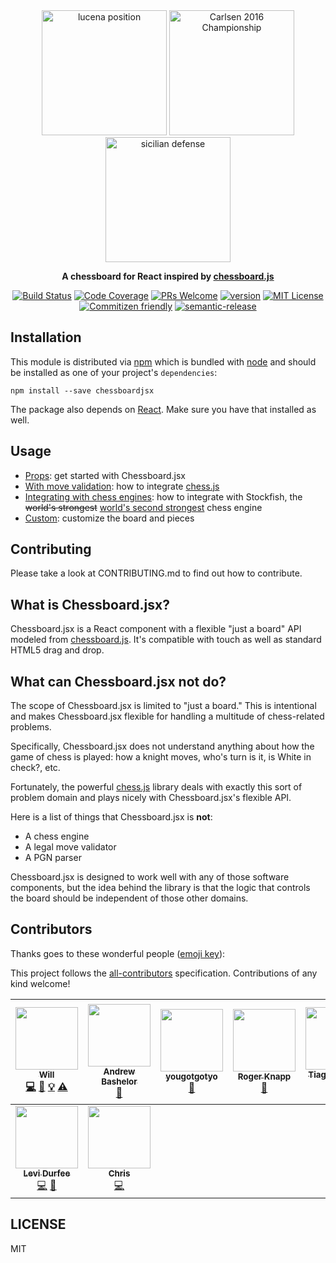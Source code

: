 <div align="center" markdown="1">

<img src="./src/img/lucena.png" alt="lucena position" width="200">
<img src="./src/img/carlsenWorldChampionship2016.png" alt="Carlsen 2016 Championship" width="200">
<img src="./src/img/sicilian.png" alt="sicilian defense" width="200">

**A chessboard for React inspired by [chessboard.js](https://github.com/oakmac/chessboardjs)**

[![Build Status][build-badge]][build]
[![Code Coverage][coverage-badge]][coverage]
[![PRs Welcome][prs-badge]][prs]
[![version][version-badge]][package]
[![MIT License][license-badge]][license]
[![Commitizen friendly][commitzen-badge]][commitzen]
[![semantic-release][semantic-release-badge]][semantic-release]

</div>

## Installation

This module is distributed via [npm][npm] which is bundled with [node][node] and
should be installed as one of your project's `dependencies`:

```
npm install --save chessboardjsx
```

The package also depends on [React](https://reactjs.org/). Make sure you have that installed as well.

## Usage

* [Props](https://www.chessboardjsx.com/props): get started with Chessboard.jsx
* [With move validation](https://www.chessboardjsx.com/integrations/move-validation): how to integrate [chess.js](https://github.com/jhlywa/chess.js)
* [Integrating with chess engines](https://www.chessboardjsx.com/integrations/stockfish): how to integrate with Stockfish, the ~~world's strongest~~ [world's second strongest](https://www.chess.com/news/view/google-s-alphazero-destroys-stockfish-in-100-game-match) chess engine
* [Custom](https://www.chessboardjsx.com/custom): customize the board and pieces

## Contributing

Please take a look at CONTRIBUTING.md to find out how to contribute.

## What is Chessboard.jsx?

Chessboard.jsx is a React component with a flexible "just a board" API modeled from [chessboard.js](https://github.com/oakmac/chessboardjs). It's compatible with touch as well as standard HTML5 drag and drop.

## What can Chessboard.jsx **not** do?

The scope of Chessboard.jsx is limited to "just a board." This is intentional and
makes Chessboard.jsx flexible for handling a multitude of chess-related problems.

Specifically, Chessboard.jsx does not understand anything about how the game of
chess is played: how a knight moves, who's turn is it, is White in check?, etc.

Fortunately, the powerful [chess.js](https://github.com/jhlywa/chess.js) library deals with exactly this sort of
problem domain and plays nicely with Chessboard.jsx's flexible API.

Here is a list of things that Chessboard.jsx is **not**:

* A chess engine
* A legal move validator
* A PGN parser

Chessboard.jsx is designed to work well with any of those software components, but the idea
behind the library is that the logic that controls the board should be
independent of those other domains.

## Contributors

Thanks goes to these wonderful people ([emoji key](https://github.com/kentcdodds/all-contributors#emoji-key)):

This project follows the [all-contributors](https://github.com/kentcdodds/all-contributors) specification. Contributions of any kind welcome!

<!-- ALL-CONTRIBUTORS-LIST:START - Do not remove or modify this section -->
<!-- prettier-ignore -->
| [<img src="https://avatars2.githubusercontent.com/u/10157307?v=4" width="100px;"/><br /><sub><b>Will</b></sub>](https://github.com/willb335)<br />[💻](https://github.com/willb335/chessboardjsx/commits?author=willb335 "Code") [📖](https://github.com/willb335/chessboardjsx/commits?author=willb335 "Documentation") [💡](#example-willb335 "Examples") [⚠️](https://github.com/willb335/chessboardjsx/commits?author=willb335 "Tests") | [<img src="https://avatars3.githubusercontent.com/u/146082?v=4" width="100px;"/><br /><sub><b>Andrew Bashelor</b></sub>](https://github.com/a-bash)<br />[📖](https://github.com/willb335/chessboardjsx/commits?author=a-bash "Documentation") | [<img src="https://avatars3.githubusercontent.com/u/25490975?v=4" width="100px;"/><br /><sub><b>yougotgotyo</b></sub>](https://chadburg.com/)<br />[🤔](#ideas-yougotgotyo "Ideas, Planning, & Feedback") | [<img src="https://avatars0.githubusercontent.com/u/385366?v=4" width="100px;"/><br /><sub><b>Roger Knapp</b></sub>](http://csharptest.net)<br />[🤔](#ideas-csharptest "Ideas, Planning, & Feedback") | [<img src="https://avatars1.githubusercontent.com/u/37779?v=4" width="100px;"/><br /><sub><b>Tiago Serafim</b></sub>](https://github.com/slig)<br />[💻](https://github.com/willb335/chessboardjsx/commits?author=slig "Code") [📖](https://github.com/willb335/chessboardjsx/commits?author=slig "Documentation") | [<img src="https://avatars1.githubusercontent.com/u/536006?v=4" width="100px;"/><br /><sub><b>Kef Schecter</b></sub>](http://www.furrykef.com/)<br />[🐛](https://github.com/willb335/chessboardjsx/issues?q=author%3Afurrykef "Bug reports") | [<img src="https://avatars0.githubusercontent.com/u/42919?v=4" width="100px;"/><br /><sub><b>Nils-Helge Garli Hegvik</b></sub>](http://www.lånekalkulatoren.no)<br />[💻](https://github.com/willb335/chessboardjsx/commits?author=nilsga "Code") |
| :---: | :---: | :---: | :---: | :---: | :---: | :---: |
| [<img src="https://avatars1.githubusercontent.com/u/10798199?v=4" width="100px;"/><br /><sub><b>Levi Durfee</b></sub>](https://levi.lol/)<br />[💻](https://github.com/willb335/chessboardjsx/commits?author=levidurfee "Code") [📖](https://github.com/willb335/chessboardjsx/commits?author=levidurfee "Documentation") | [<img src="https://avatars3.githubusercontent.com/u/12105346?v=4" width="100px;"/><br /><sub><b>Chris</b></sub>](https://github.com/altruisticsoftware)<br />[💻](https://github.com/willb335/chessboardjsx/commits?author=altruisticsoftware "Code") |
<!-- ALL-CONTRIBUTORS-LIST:END -->

## LICENSE

MIT

[npm]: https://www.npmjs.com/
[node]: https://nodejs.org
[build-badge]: https://img.shields.io/travis/willb335/chessboardjsx.svg?style=flat-square
[build]: https://travis-ci.org/willb335/chessboardjsx
[coverage-badge]: https://img.shields.io/codecov/c/github/willb335/chessboardjsx.svg?style=flat-square
[coverage]: https://codecov.io/github/willb335/chessboardjsx
[prs-badge]: https://img.shields.io/badge/PRs-welcome-brightgreen.svg?style=flat-square
[prs]: http://makeapullrequest.com
[version-badge]: https://img.shields.io/npm/v/chessboardjsx.svg?style=flat-square
[package]: https://www.npmjs.com/package/chessboardjsx
[license-badge]: https://img.shields.io/npm/l/chessboardjsx.svg?style=flat-square
[license]: https://github.com/willb335/chessboardjsx/blob/master/LICENSE
[commitzen-badge]: https://img.shields.io/badge/commitizen-friendly-brightgreen.svg
[commitzen]: http://commitizen.github.io/cz-cli/
[semantic-release-badge]: https://img.shields.io/badge/%20%20%F0%9F%93%A6%F0%9F%9A%80-semantic--release-e10079.svg
[semantic-release]: https://github.com/semantic-release/semantic-release
